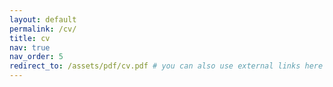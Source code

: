 ```yaml
---
layout: default
permalink: /cv/
title: cv
nav: true
nav_order: 5
redirect_to: /assets/pdf/cv.pdf # you can also use external links here
---
```

